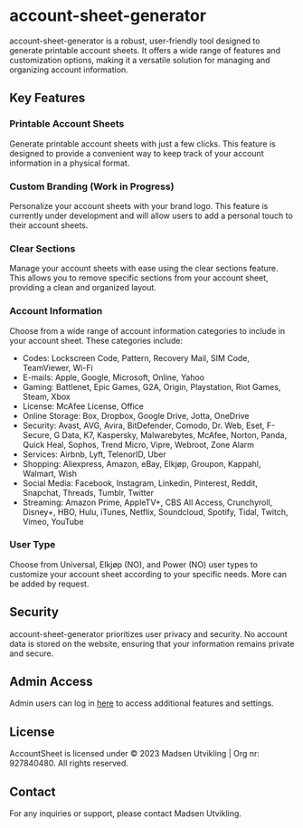 # account-sheet-generator

account-sheet-generator is a robust, user-friendly tool designed to generate printable account sheets. It offers a wide range of features and customization options, making it a versatile solution for managing and organizing account information.

## Key Features

### Printable Account Sheets
Generate printable account sheets with just a few clicks. This feature is designed to provide a convenient way to keep track of your account information in a physical format.

### Custom Branding (Work in Progress)
Personalize your account sheets with your brand logo. This feature is currently under development and will allow users to add a personal touch to their account sheets.

### Clear Sections
Manage your account sheets with ease using the clear sections feature. This allows you to remove specific sections from your account sheet, providing a clean and organized layout.

### Account Information
Choose from a wide range of account information categories to include in your account sheet. These categories include:

- Codes: Lockscreen Code, Pattern, Recovery Mail, SIM Code, TeamViewer, Wi-Fi
- E-mails: Apple, Google, Microsoft, Online, Yahoo
- Gaming: Battlenet, Epic Games, G2A, Origin, Playstation, Riot Games, Steam, Xbox
- License: McAfee License, Office
- Online Storage: Box, Dropbox, Google Drive, Jotta, OneDrive
- Security: Avast, AVG, Avira, BitDefender, Comodo, Dr. Web, Eset, F-Secure, G Data, K7, Kaspersky, Malwarebytes, McAfee, Norton, Panda, Quick Heal, Sophos, Trend Micro, Vipre, Webroot, Zone Alarm
- Services: Airbnb, Lyft, TelenorID, Uber
- Shopping: Aliexpress, Amazon, eBay, Elkjøp, Groupon, Kappahl, Walmart, Wish
- Social Media: Facebook, Instagram, Linkedin, Pinterest, Reddit, Snapchat, Threads, Tumblr, Twitter
- Streaming: Amazon Prime, AppleTV+, CBS All Access, Crunchyroll, Disney+, HBO, Hulu, iTunes, Netflix, Soundcloud, Spotify, Tidal, Twitch, Vimeo, YouTube

### User Type
Choose from Universal, Elkjøp (NO), and Power (NO) user types to customize your account sheet according to your specific needs. More can be added by request.

## Security
account-sheet-generator prioritizes user privacy and security. No account data is stored on the website, ensuring that your information remains private and secure.

## Admin Access
Admin users can log in [here](https://accountsheet.madsens.dev/admin) to access additional features and settings.

## License
AccountSheet is licensed under © 2023 Madsen Utvikling | Org nr: 927840480. All rights reserved.

## Contact
For any inquiries or support, please contact Madsen Utvikling.
